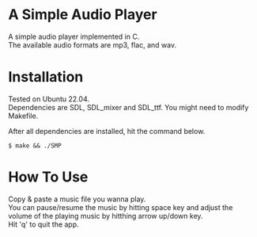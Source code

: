 # A Simple Audio Player
A simple audio player implemented in C.   
The available audio formats are mp3, flac, and wav.

# Installation
Tested on Ubuntu 22.04.   
Dependencies are SDL, SDL_mixer and SDL_ttf. You might need to modify Makefile.   
   
After all dependencies are installed, hit the command below.
```
$ make && ./SMP
```
# How To Use
Copy & paste a music file you wanna play.   
You can pause/resume the music by hitting space key and adjust the volume of the playing music by hitthing arrow up/down key.   
Hit 'q' to quit the app.
